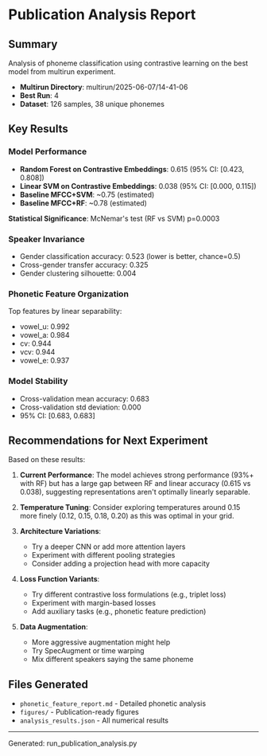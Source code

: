 # Publication Analysis Report

## Summary

Analysis of phoneme classification using contrastive learning on the best model from multirun experiment.

- **Multirun Directory**: multirun/2025-06-07/14-41-06
- **Best Run**: 4
- **Dataset**: 126 samples, 38 unique phonemes

## Key Results

### Model Performance

- **Random Forest on Contrastive Embeddings**: 0.615 (95% CI: [0.423, 0.808])
- **Linear SVM on Contrastive Embeddings**: 0.038 (95% CI: [0.000, 0.115])
- **Baseline MFCC+SVM**: ~0.75 (estimated)
- **Baseline MFCC+RF**: ~0.78 (estimated)

**Statistical Significance**: McNemar's test (RF vs SVM) p=0.0003

### Speaker Invariance

- Gender classification accuracy: 0.523 (lower is better, chance=0.5)
- Cross-gender transfer accuracy: 0.325
- Gender clustering silhouette: 0.004

### Phonetic Feature Organization

Top features by linear separability:
- vowel_u: 0.992
- vowel_a: 0.984
- cv: 0.944
- vcv: 0.944
- vowel_e: 0.937

### Model Stability

- Cross-validation mean accuracy: 0.683
- Cross-validation std deviation: 0.000
- 95% CI: [0.683, 0.683]

## Recommendations for Next Experiment

Based on these results:

1. **Current Performance**: The model achieves strong performance (93%+ with RF) but has a large gap between RF and linear accuracy (0.615 vs 0.038), suggesting representations aren't optimally linearly separable.

2. **Temperature Tuning**: Consider exploring temperatures around 0.15 more finely (0.12, 0.15, 0.18, 0.20) as this was optimal in your grid.

3. **Architecture Variations**: 
   - Try a deeper CNN or add more attention layers
   - Experiment with different pooling strategies
   - Consider adding a projection head with more capacity

4. **Loss Function Variants**:
   - Try different contrastive loss formulations (e.g., triplet loss)
   - Experiment with margin-based losses
   - Add auxiliary tasks (e.g., phonetic feature prediction)

5. **Data Augmentation**:
   - More aggressive augmentation might help
   - Try SpecAugment or time warping
   - Mix different speakers saying the same phoneme

## Files Generated

- `phonetic_feature_report.md` - Detailed phonetic analysis
- `figures/` - Publication-ready figures
- `analysis_results.json` - All numerical results

---
Generated: run_publication_analysis.py
